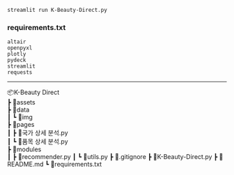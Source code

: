 ```
streamlit run K-Beauty-Direct.py
```

### requirements.txt
```
altair
openpyxl
plotly
pydeck
streamlit
requests
```

---

📦K-Beauty Direct      
 ┣ 📂assets       
 ┣ 📂data    
 ┃ ┗ 📂img        
 ┣ 📂pages         
 ┃ ┣ 📜국가 상세 분석.py        
 ┃ ┗ 📜품목 상세 분석.py     
 ┣ 📂modules      
 ┃ ┣ 📜recommender.py
 ┃ ┗ 📜utils.py
 ┣ 📜.gitignore
 ┣ 📜K-Beauty-Direct.py
 ┣ 📜README.md
 ┗ 📜requirements.txt